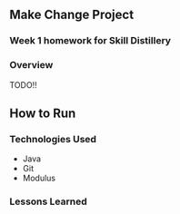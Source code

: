 ## Make Change Project

### Week 1 homework for Skill Distillery

### Overview

TODO!!

## How to Run



### Technologies Used


* Java
* Git
* Modulus


### Lessons Learned